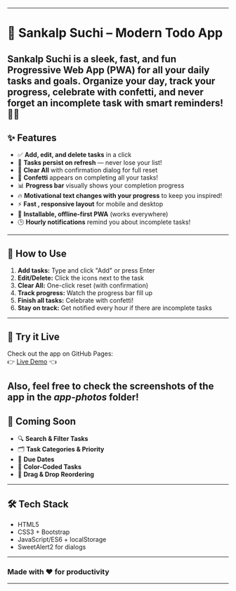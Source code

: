 ***
# 📝 Sankalp Suchi – Modern Todo App

Sankalp Suchi is a sleek, fast, and fun Progressive Web App (PWA) for all your daily tasks and goals.  Organize your day, track your progress, celebrate with confetti, and never forget an incomplete task with smart reminders! 🎉⏰
---

## ✨ Features

- ✅ **Add, edit, and delete tasks** in a click
- 🌈 **Tasks persist on refresh** — never lose your list!
- 🧹 **Clear All** with confirmation dialog for full reset
- 🎊 **Confetti** appears on completing all your tasks!
- 📊 **Progress bar** visually shows your completion progress
- 🔥 **Motivational text changes with your progress** to keep you inspired!
- ⚡ **Fast , responsive layout** for mobile and desktop
- 📲 **Installable, offline-first PWA** (works everywhere)
- 🕒 **Hourly notifications** remind you about incomplete tasks!

---

## 🚀 How to Use

1. **Add tasks:** Type and click "Add" or press Enter
2. **Edit/Delete:** Click the icons next to the task
3. **Clear All:** One-click reset (with confirmation)
4. **Track progress:** Watch the progress bar fill up
5. **Finish all tasks:** Celebrate with confetti!
6. **Stay on track:** Get notified every hour if there are incomplete tasks

---

## 🚀 Try it Live

Check out the app on GitHub Pages:  
👉 [Live Demo](https://me-priyanshi.github.io/ToDo-JS/) 👈

Also, feel free to check the screenshots of the app in the *app-photos* folder!
---

## 🚧 Coming Soon

- 🔍 **Search & Filter Tasks**
- 🗂️ **Task Categories & Priority**
- 📅 **Due Dates**
- 🎨 **Color-Coded Tasks**
- 🤏 **Drag & Drop Reordering**

---

## 🛠️ Tech Stack

- HTML5
- CSS3 + Bootstrap
- JavaScript/ES6 + localStorage
- SweetAlert2 for dialogs

---

### Made with ❤️ for productivity

***